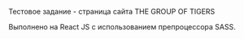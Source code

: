 Тестовое задание - страница сайта THE GROUP OF TIGERS

Выполнено на React JS с использованием препроцессора SASS.